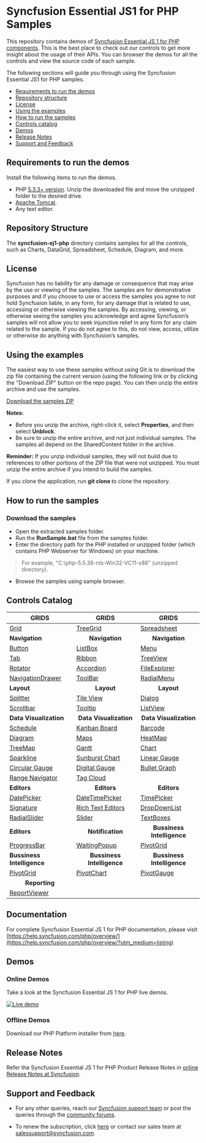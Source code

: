 # Syncfusion Essential JS1 for PHP Samples

This repository contains demos of [Syncfusion Essential JS 1 for PHP components](https://www.syncfusion.com/products/jquery/php). This is the best place to check out our controls to get more insight about the usage of their APIs. You can browser the demos for all the controls and view the source code of each sample.

The following sections will guide you through using the Syncfusion Essential JS1 for PHP samples.

* [Requirements to run the demos](#requirements-to-run-the-demos)
* [Repository structure](#repository-structure)
* [License](#license)
* [Using the examples](#using-the-examples)
* [How to run the samples](#how-to-run-the-samples)
* [Controls catalog](#controls-catalog)
* [Demos](#demos)
* [Release Notes](#release-notes)
* [Support and Feedback](#support-and-feedback)

## Requirements to run the demos

Install the following items to run the demos.

* PHP [5.3.3+ version](http://php.net/downloads.php). Unzip the downloaded file and move the unzipped folder to the desired drive.
* [Apache Tomcat](https://tomcat.apache.org/download-70.cgi).
* Any text editor.

## Repository Structure

The **syncfusion-ej1-php** directory contains samples for all the controls, such as Charts, DataGrid, Spreadsheet, Schedule, Diagram, and more.

## License

Syncfusion has no liability for any damage or consequence that may arise by the use or viewing of the samples. The samples are for demonstrative purposes and if you choose to use or access the samples you agree to not hold Syncfusion liable, in any form, for any damage that is related to use, accessing or otherwise viewing the samples. By accessing, viewing, or otherwise seeing the samples you acknowledge and agree Syncfusion’s samples will not allow you to seek injunctive relief in any form for any claim related to the sample. If you do not agree to this, do not view, access, utilize or otherwise do anything with Syncfusion’s samples.

## <a name="using-the-examples"></a>Using the examples ##

The easiest way to use these samples without using Git is to download the zip file containing the current version (using the following link or by clicking the "Download ZIP" button on the repo page). You can then unzip the entire archive and use the samples.

   [Download the samples ZIP](../../archive/master.zip)

   **Notes:** 
   * Before you unzip the archive, right-click it, select **Properties**, and then select **Unblock**.
   * Be sure to unzip the entire archive, and not just individual samples. The samples all depend on the SharedContent folder in the archive.  


**Reminder:** If you unzip individual samples, they will not build due to references to other portions of the ZIP file that were not unzipped. You must unzip the entire archive if you intend to build the samples.

If you clone the application, run **git clone <repository-url>** to clone the repository.

## How to run the samples

### Download the samples

* Open the extracted samples folder.
* Run the **RunSample.bat** file from the samples folder.
* Enter the directory path for the PHP installed or unzipped folder (which contains PHP Webserver for Windows) on your machine.
> For example, "C:\php-5.5.38-nts-Win32-VC11-x86" (unzipped directory).
* Browse the samples using sample browser.

## Controls Catalog

| <b>GRIDS<b> | <b><center>GRIDS</center><b> | <b><center>GRIDS</center><b> |
| ------------- | --------------- | ----------- |
|[Grid](http://php.syncfusion.com/#Grids/Grid/grid.php?utm_source=github&utm_medium=listing)|[TreeGrid](http://php.syncfusion.com/#Grids/TreeGrid/default.php?utm_source=github&utm_medium=listing)|[Spreadsheet](http://php.syncfusion.com/#Grids/Spreadsheet/default.php?utm_source=github&utm_medium=listing)|
| <b>Navigation<b> | <b><center>Navigation</center><b> | <b><center>Navigation</center><b> |
|[Button](http://php.syncfusion.com/#Navigation/Button/button.php?utm_source=github&utm_medium=listing)|[ListBox](http://php.syncfusion.com/#Navigation/ListBox/default.php?utm_medium=listing)|[Menu](http://php.syncfusion.com/#Navigation/Menu/default.php?utm_medium=listing)|
|[Tab](http://php.syncfusion.com/#Navigation/Tab/default.php?utm_medium=listing)|[Ribbon](http://php.syncfusion.com/#Navigation/Ribbon/default.php?utm_medium=listing)|[TreeView](http://php.syncfusion.com/#Navigation/TreeView/default.php?utm_medium=listing)|
|[Rotator](http://php.syncfusion.com/#Navigation/Rotator/default.php?utm_medium=listing)|[Accordion](http://php.syncfusion.com/#Navigation/Accordion/default.php?utm_medium=listing)|[FileExplorer](http://php.syncfusion.com/#Navigation/FileExplorer/default.php?utm_medium=listing)|
|[NavigationDrawer](http://php.syncfusion.com/#Navigation/NavigationDrawer/default.php?utm_medium=listing)|[ToolBar](http://php.syncfusion.com/#Navigation/Toolbar/default.php?utm_medium=listing)|[RadialMenu](http://php.syncfusion.com/#Navigation/RadialMenu/default.php?utm_medium=listing)|
|<b>Layout</b>|<b><center>Layout</center></b>|<b><center>Layout</center></b> |
|[Splitter](http://php.syncfusion.com/#Layout/Splitter/default.php?utm_medium=listing)|[Tile View](http://php.syncfusion.com/#Layout/TileView/default.php?utm_medium=listing)|[Dialog](http://php.syncfusion.com/#Layout/Dialog/default.php?utm_medium=listing)|
|[Scrollbar](http://php.syncfusion.com/#Layout/Scroller/default.php?utm_medium=listing)|[Tooltip](http://php.syncfusion.com/#Layout/Tooltip/default.php?utm_medium=listing)|[ListView](http://php.syncfusion.com/#Layout/ListView/default.php?utm_medium=listing)|
|<b>Data Visualization</b>|<b><center>Data Visualization</center></b>|<b><center>Data Visualization</center></b> |
|[Schedule](http://php.syncfusion.com/#Data%20Visualization/Schedule/default.php?utm_medium=listing)|[Kanban Board](http://php.syncfusion.com/#Data%20Visualization/KanbanBoard/default.php?utm_medium=listing)|[Barcode](http://php.syncfusion.com/#Data%20Visualization/Barcode/QRBarcode.php?utm_medium=listing)|
|[Diagram](http://php.syncfusion.com/#Data%20Visualization/Diagram/default.php?utm_medium=listing)|[Maps](http://php.syncfusion.com/#Data%20Visualization/Diagram/default.php?utm_medium=listing)|[HeatMap](http://php.syncfusion.com/#Data%20Visualization/HeatMap/default.php?utm_medium=listing)|
|[TreeMap](http://php.syncfusion.com/#Data%20Visualization/TreeMap/flatcollection.php?utm_medium=listing)|[Gantt](http://php.syncfusion.com/#Data%20Visualization/Gantt/default.php?utm_medium=listing)|[Chart](http://php.syncfusion.com/#Data%20Visualization/Chart/default.php?utm_medium=listing)|
|[Sparkline](http://php.syncfusion.com/#Data%20Visualization/SparkLine/default.php?utm_medium=listing)|[Sunburst Chart](http://php.syncfusion.com/#Data%20Visualization/SunburstChart/default.php?utm_medium=listing)|[Linear Gauge](http://php.syncfusion.com/#Data%20Visualization/LinearGauge/default.php?utm_medium=listing)|
|[Circular Gauge](http://php.syncfusion.com/#Data%20Visualization/CircularGauge/default.php?utm_medium=listing)|[Digital Gauge](http://php.syncfusion.com/#Data%20Visualization/DigitalGauge/default.php?utm_medium=listing)|[Bullet Graph](http://php.syncfusion.com/#Data%20Visualization/Bulletgraph/default.php?utm_medium=listing)|
|[Range Navigator](http://php.syncfusion.com/#Data%20Visualization/RangeNavigator/datetime.php?utm_medium=listing)|[Tag Cloud](http://php.syncfusion.com/#Data%20Visualization/TagCloud/default.php?utm_medium=listing)| |
|<b>Editors</b>|<b><center>Editors</center></b>|<b><center>Editors</center></b> |
|[DatePicker](http://php.syncfusion.com/#Editors/DatePicker/default.php?utm_medium=listing)|[DateTimePicker](http://php.syncfusion.com/#Editors/DateTimePicker/default.php?utm_medium=listing)|[TimePicker](http://php.syncfusion.com/#Editors/TimePicker/default.php?utm_medium=listing)|[Autocomplete](http://php.syncfusion.com/#Editors/Autocomplete/default.php?utm_medium=listing)|[ColorPicker](http://php.syncfusion.com/#Editors/ColorPicker/default.php?utm_medium=listing)|
|[Signature](http://php.syncfusion.com/#Editors/Signature/default.php?utm_medium=listing)|[Rich Text Editors](http://php.syncfusion.com/#Editors/RTE/default.php?utm_medium=listing&utm_source=aurelia&utm_campaign=aurelia-github-samples)|[DropDownList](http://php.syncfusion.com/#Editors/DropDownList/default.php?utm_medium=listing)|[ComboBox](http://php.syncfusion.com/#Editors/ComboBox/default.php?utm_medium=listing)|[Rating](http://php.syncfusion.com/#Editors/Rating/default.php?utm_medium=listing)|
|[RadialSlider](http://php.syncfusion.com/#Editors/RadialSlider/default.php?utm_medium=listing)|[Slider](http://php.syncfusion.com/#Editors/Slider/Default.php?utm_medium=listing)|[TextBoxes](http://php.syncfusion.com/#Editors/TextBoxes/default.php?utm_medium=listing)|
|<b>Editors</b>|<b><center>Notification</center></b>|<b><center>Bussiness Intelligence</center></b> |
|[ProgressBar](http://php.syncfusion.com/#Notification/ProgressBar/default.php?utm_medium=listing)|[WaitingPopup](http://php.syncfusion.com/#Notification/WaitingPopup/default.php?utm_medium=listing)| [PivotGrid](http://php.syncfusion.com/#Business%20Intelligence/PivotGrid/default.php?utm_medium=listing) |
|<b>Bussiness Intelligence</b>|<b><center>Bussiness Intelligence</center></b>|<b><center>Bussiness Intelligence</center></b> |
|[PivotGrid](http://php.syncfusion.com/#Business%20Intelligence/PivotGrid/default.php?utm_medium=listing)|[PivotChart](http://php.syncfusion.com/#Business%20Intelligence/PivotChart/default.php?utm_medium=listing)|[PivotGauge](http://php.syncfusion.com/#Business%20Intelligence/PivotGauge/default.php?utm_medium=listing)|[PivotTreeMap](http://php.syncfusion.com/#Business%20Intelligence/PivotTreeMap/default.php?utm_medium=listing)||
|<b><center>Reporting</center></b>|
|[ReportViewer](http://php.syncfusion.com/#Reporting/ReportViewer/groupingaggregate.php?utm_medium=listing) |

## Documentation

For complete Syncfusion Essential JS 1 for PHP documentation, please visit [https://help.syncfusion.com/php/overview/](https://help.syncfusion.com/php/overview/?utm_medium=listing)

## Demos

### Online Demos

Take a look at the Syncfusion Essential JS 1 for PHP live demos.

[![Live demo](http://dabuttonfactory.com/button.png?t=Live+demo&f=Calibri-Bold&ts=24&tc=fff&tshs=1&tshc=000&hp=20&vp=8&c=5&bgt=gradient&bgc=3d85c6&ebgc=073763)](http://php.syncfusion.com/?utm_medium=listing)

### Offline Demos

Download our PHP Platform installer from [here](https://www.syncfusion.com/downloads/php/?utm_medium=listing).

## Release Notes

Refer the Syncfusion Essential JS 1 for PHP Product Release Notes in [online Release Notes at Syncfusion](http://help.syncfusion.com/php/release-notes/?utm_medium=listing).

## Support and Feedback

* For any other queries, reach our [Syncfusion support team](https://www.syncfusion.com/support/directtrac/incidents/newincident?utm_source=github&utm_medium=listing) or post the queries through the [community forums](https://www.syncfusion.com/forums?utm_source=github&utm_medium=listing).

* To renew the subscription, click [here](https://www.syncfusion.com/sales/products?utm_source=github&utm_medium=listing) or contact our sales team at <salessupport@syncfusion.com>.
